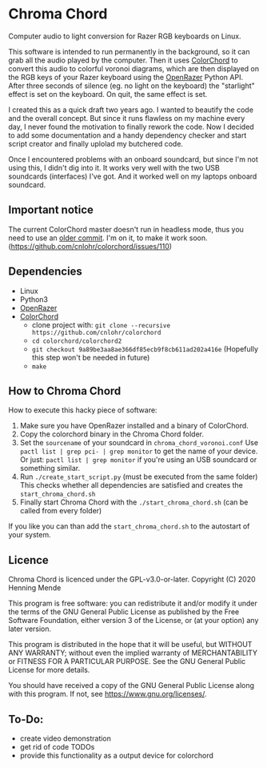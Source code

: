 # Chroma Chord

Computer audio to light conversion for Razer RGB keyboards on Linux.

This software is intended to run permanently in the background, so it can grab all the audio played by the computer. Then it uses [ColorChord](https://github.com/cnlohr/colorchord) to convert this audio to colorful voronoi diagrams, which are then displayed on the RGB keys of your Razer keyboard using the [OpenRazer](https://openrazer.github.io/) Python API. After three seconds of silence (eg. no light on the keyboard) the "starlight" effect is set on the keyboard. On quit, the same effect is set.

I created this as a quick draft two years ago. I wanted to beautify the code and the overall concept. But since it runs flawless on my machine every day, I never found the motivation to finally rework the code.
Now I decided to add some documentation and a handy dependency checker and start script creator and finally uplolad my butchered code.

Once I encountered problems with an onboard soundcard, but since I'm not using this, I didn't dig into it. It works very well with the two USB soundcards (interfaces) I've got. And it worked well on my laptops onboard soundcard.

## Important notice

The current ColorChord master doesn't run in headless mode, thus you need to use an [older commit](https://github.com/cnlohr/colorchord/commit/9a89be3aa8ae366df85ecb9f8cb611ad202a416e). I'm on it, to make it work soon. (https://github.com/cnlohr/colorchord/issues/110)

## Dependencies

  - Linux
  - Python3
  - [OpenRazer](https://github.com/openrazer/openrazer#installation)
  - [ColorChord](https://github.com/cnlohr/colorchord)
    - clone project with: `git clone --recursive https://github.com/cnlohr/colorchord`
    - `cd colorchord/colorchord2`
    - `git checkout 9a89be3aa8ae366df85ecb9f8cb611ad202a416e` (Hopefully this step won't be needed in future)
    - `make`

## How to Chroma Chord

How to execute this hacky piece of software:
  1. Make sure you have OpenRazer installed and a binary of ColorChord.
  2. Copy the colorchord binary in the Chroma Chord folder.
  3. Set the `sourcename` of your soundcard in `chroma_chord_voronoi.conf`
     Use `pactl list | grep pci- | grep monitor` to get the name of your device. 
     Or just: ` pactl list | grep monitor ` if you're using an USB soundcard or something similar.
  4. Run `./create_start_script.py` (must be executed from the same folder)
     This checks whether all dependencies are satisfied and creates the `start_chroma_chord.sh`
  5. Finally start Chroma Chord with the `./start_chroma_chord.sh` (can be called from every folder)

If you like you can than add the `start_chroma_chord.sh` to the autostart of your system.

## Licence

Chroma Chord is licenced under the GPL-v3.0-or-later.
Copyright (C) 2020 Henning Mende

This program is free software: you can redistribute it and/or modify it under the terms of the GNU General Public License as published by the Free Software Foundation, either version 3 of the License, or (at your option) any later version.

This program is distributed in the hope that it will be useful, but WITHOUT ANY WARRANTY; without even the implied warranty of MERCHANTABILITY or FITNESS FOR A PARTICULAR PURPOSE. See the GNU General Public License for more details.

You should have received a copy of the GNU General Public License along with this program. If not, see <https://www.gnu.org/licenses/>. 

## To-Do:

  - create video demonstration
  - get rid of code TODOs
  - provide this functionality as a output device for colorchord
